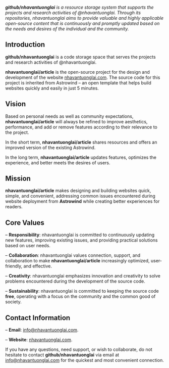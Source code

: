 _**github/nhavantuonglai** is a resource storage system that supports the projects and research activities of @nhavantuonglai. Through its repositories, nhavantuonglai aims to provide valuable and highly applicable open-source content that is continuously and promptly updated based on the needs and desires of the individual and the community._

## Introduction

**github/nhavantuonglai** is a code storage space that serves the projects and research activities of @nhavantuonglai.

**nhavantuonglai/article** is the open-source project for the design and development of the website [nhavantuonglai.com](https://nhavantuonglai.com/). The source code for this project is inherited from Astrowind – an open template that helps build websites quickly and easily in just 5 minutes.

## Vision

Based on personal needs as well as community expectations, **nhavantuonglai/article** will always be refined to improve aesthetics, performance, and add or remove features according to their relevance to the project.

In the short term, **nhavantuonglai/article** shares resources and offers an improved version of the existing Astrowind.

In the long term, **nhavantuonglai/article** updates features, optimizes the experience, and better meets the desires of users.

## Mission

**nhavantuonglai/article** makes designing and building websites quick, simple, and convenient, addressing common issues encountered during website deployment from **Astrowind** while creating better experiences for readers.

## Core Values

– **Responsibility**: nhavantuonglai is committed to continuously updating new features, improving existing issues, and providing practical solutions based on user needs.

– **Collaboration**: nhavantuonglai values connection, support, and collaboration to make **nhavantuonglai/article** increasingly optimized, user-friendly, and effective.

– **Creativity**: nhavantuonglai emphasizes innovation and creativity to solve problems encountered during the development of the source code.

– **Sustainability**: nhavantuonglai is committed to keeping the source code **free**, operating with a focus on the community and the common good of society.

## Contact Information

– **Email**: [info@nhavantuonglai.com](mailto:info@nhavantuonglai.com).

– **Website**: [nhavantuonglai.com](https://nhavantuonglai.com/).

If you have any questions, need support, or wish to collaborate, do not hesitate to contact **github/nhavantuonglai** via email at [info@nhavantuonglai.com](mailto:info@nhavantuonglai.com) for the quickest and most convenient connection.